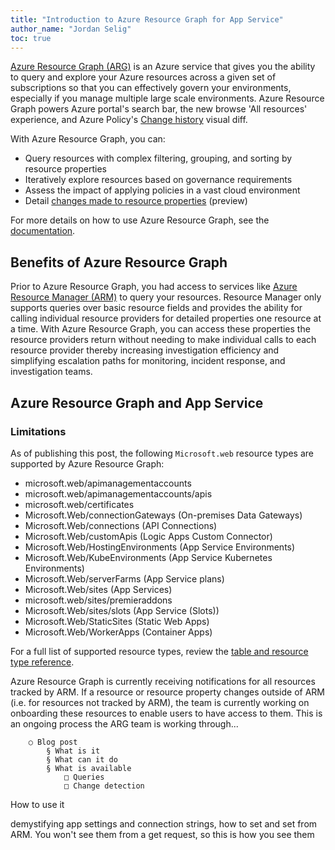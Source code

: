 ```yaml
---
title: "Introduction to Azure Resource Graph for App Service"
author_name: "Jordan Selig"
toc: true
---
```


[Azure Resource Graph (ARG)](https://docs.microsoft.com/azure/governance/resource-graph/overview) is an Azure service that gives you the ability to query and explore your Azure resources across a given set of subscriptions so that you can effectively govern your environments, especially if you manage multiple large scale environments. Azure Resource Graph powers Azure portal's search bar, the new browse 'All resources' experience, and Azure Policy's [Change history](https://docs.microsoft.com/azure/governance/policy/how-to/determine-non-compliance#change-history) visual diff.

With Azure Resource Graph, you can:

- Query resources with complex filtering, grouping, and sorting by resource properties
- Iteratively explore resources based on governance requirements
- Assess the impact of applying policies in a vast cloud environment
- Detail [changes made to resource properties](https://docs.microsoft.com/azure/governance/policy/how-to/determine-non-compliance#change-history) (preview)

For more details on how to use Azure Resource Graph, see the [documentation](https://docs.microsoft.com/en-us/azure/governance/resource-graph/).

## Benefits of Azure Resource Graph

Prior to Azure Resource Graph, you had access to services like [Azure Resource Manager (ARM)](https://docs.microsoft.com/azure/azure-resource-manager/management/overview) to query your resources. Resource Manager only supports queries over basic resource fields and provides the ability for calling individual resource providers for detailed properties one resource at a time. With Azure Resource Graph, you can access these properties the resource providers return without needing to make individual calls to each resource provider thereby increasing investigation efficiency and simplifying escalation paths for monitoring, incident response, and investigation teams.

## Azure Resource Graph and App Service

### Limitations

As of publishing this post, the following `Microsoft.web` resource types are supported by Azure Resource Graph:

- microsoft.web/apimanagementaccounts
- microsoft.web/apimanagementaccounts/apis
- microsoft.web/certificates
- Microsoft.Web/connectionGateways (On-premises Data Gateways)
- Microsoft.Web/connections (API Connections)
- Microsoft.Web/customApis (Logic Apps Custom Connector)
- Microsoft.Web/HostingEnvironments (App Service Environments)
- Microsoft.Web/KubeEnvironments (App Service Kubernetes Environments)
- Microsoft.Web/serverFarms (App Service plans)
- Microsoft.Web/sites (App Services)
- microsoft.web/sites/premieraddons
- Microsoft.Web/sites/slots (App Service (Slots))
- Microsoft.Web/StaticSites (Static Web Apps)
- Microsoft.Web/WorkerApps (Container Apps)

For a full list of supported resource types, review the [table and resource type reference](https://docs.microsoft.com/azure/governance/resource-graph/reference/supported-tables-resources).

Azure Resource Graph is currently receiving notifications for all resources tracked by ARM. If a resource or resource property changes outside of ARM (i.e. for resources not tracked by ARM), the team is currently working on onboarding these resources to enable users to have access to them. This is an ongoing process the ARG team is working through...

		○ Blog post
			§ What is it
			§ What can it do
			§ What is available
				□ Queries
				□ Change detection
How to use it

demystifying app settings and connection strings, how to set and set from ARM. You won't see them from a get request, so this is how you see them 